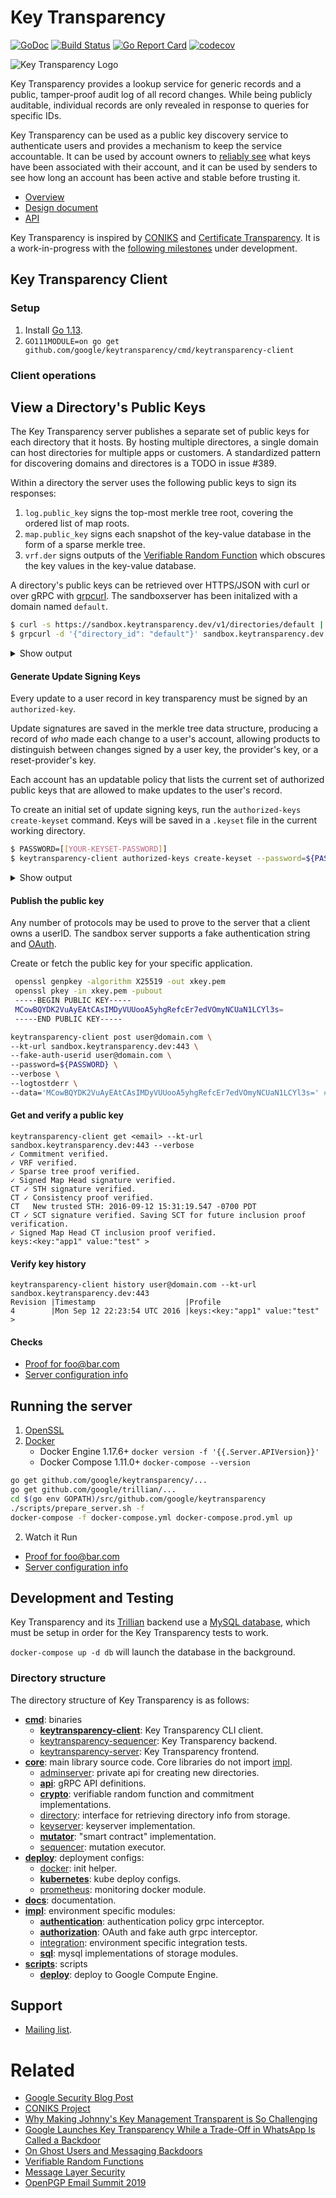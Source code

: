 # Key Transparency

[![GoDoc](https://godoc.org/github.com/google/keytransparency?status.svg)](https://godoc.org/github.com/google/keytransparency)
[![Build Status](https://travis-ci.com/google/keytransparency.svg?branch=master)](https://travis-ci.com/google/keytransparency)
[![Go Report Card](https://goreportcard.com/badge/github.com/google/keytransparency)](https://goreportcard.com/report/github.com/google/keytransparency)
[![codecov](https://codecov.io/gh/google/keytransparency/branch/master/graph/badge.svg)](https://codecov.io/gh/google/keytransparency)

![Key Transparency Logo](docs/images/logo.png)


Key Transparency provides a lookup service for generic records and a public,
tamper-proof audit log of all record changes. While being publicly auditable,
individual records are only revealed in response to queries for specific IDs.

Key Transparency can be used as a public key discovery service to authenticate
users and provides a mechanism to keep the service accountable.  It can be used
by account owners to [reliably see](docs/verification.md) what keys have been
associated with their account, and it can be used by senders to see how long an
account has been active and stable before trusting it.

* [Overview](docs/overview.md)
* [Design document](docs/design.md)
* [API](docs/api.md)

Key Transparency is inspired by [CONIKS](https://eprint.iacr.org/2014/1004.pdf)
and [Certificate Transparency](https://www.certificate-transparency.org/).
It is a work-in-progress with the [following
milestones](https://github.com/google/keytransparency/milestones) under
development.


## Key Transparency Client

### Setup
1. Install [Go 1.13](https://golang.org/doc/install).
2. `GO111MODULE=on go get github.com/google/keytransparency/cmd/keytransparency-client`

### Client operations

## View a Directory's Public Keys
The Key Transparency server publishes a separate set of public keys for each directory that it hosts.
By hosting multiple directores, a single domain can host directories for multiple apps or customers.
A standardized pattern for discovering domains and directores is a TODO in issue #389.

Within a directory the server uses the following public keys to sign its responses:
1. `log.public_key` signs the top-most merkle tree root, covering the ordered list of map roots.
2. `map.public_key` signs each snapshot of the key-value database in the form of a sparse merkle tree.
3. `vrf.der` signs outputs of the [Verifiable Random Function](https://en.wikipedia.org/wiki/Verifiable_random_function)
    which obscures the key values in the key-value database.

A directory's public keys can be retrieved over HTTPS/JSON with curl
or over gRPC with [grpcurl](https://github.com/fullstorydev/grpcurl).
The sandboxserver has been initalized with a domain named `default`.
```sh
$ curl -s https://sandbox.keytransparency.dev/v1/directories/default | json_pp
$ grpcurl -d '{"directory_id": "default"}' sandbox.keytransparency.dev:443 google.keytransparency.v1.KeyTransparency/GetDirectory
```

<details>
  <summary>Show output</summary>

```sh
{
   "directory_id" : "default",
   "log" : {
      "hash_algorithm" : "SHA256",
      "hash_strategy" : "RFC6962_SHA256",
      "public_key" : {
         "der" : "MFkwEwYHKoZIzj0CAQYIKoZIzj0DAQcDQgAEXPi4Ut3cRY3OCXWvcSnE/sk6tbDEgBeZapfEy/BIKfsMbj3hPLG+WEjzh1IP2TDirc9GpQ+r9HVGR81KqRpbjw=="
      },
      "signature_algorithm" : "ECDSA",
      "tree_id" : "4565568921879890247",
      "tree_type" : "PREORDERED_LOG"
   },
   "map" : {
      "hash_algorithm" : "SHA256",
      "hash_strategy" : "CONIKS_SHA256",
      "public_key" : {
         "der" : "MFkwEwYHKoZIzj0CAQYIKoZIzj0DAQcDQgAEgX6ITeFrqLmclqH+3XVhbaEeJO37vy1dZYRFxpKScERdeeu3XRirJszc5KJgaZs0LdvJqOccfNc2gJfInLGIuA=="
      },
      "signature_algorithm" : "ECDSA",
      "tree_id" : "5601540825264769688",
      "tree_type" : "MAP"
   },
   "max_interval" : "60s",
   "min_interval" : "1s",
   "vrf" : {
      "der" : "MFkwEwYHKoZIzj0CAQYIKoZIzj0DAQcDQgAEvuqCkY9rM/jq/8hAoQn2PClvlNvVeV0MSUqzc67q6W+MzY/YZKmPLY5t/n/VUEqeSgwU+/sXgER3trsL6nZu+A=="
   }
}
```
</details>

#### Generate Update Signing Keys
Every update to a user record in key transparency must be signed by an `authorized-key`.

Update signatures are saved in the merkle tree data structure, producing a record of *who* made each change to a user's
account, allowing products to distinguish between changes signed by a user key, the provider's key, or a reset-provider's key.

Each account has an updatable policy that lists the current set of authorized public keys that are allowed to make updates to the user's record.

To create an initial set of update signing keys, run the `authorized-keys create-keyset` command.
Keys will be saved in a `.keyset` file in the current working directory.
```sh
$ PASSWORD=[[YOUR-KEYSET-PASSWORD]]
$ keytransparency-client authorized-keys create-keyset --password=${PASSWORD}
```
<details>
  <summary>Show output</summary>

```sh
$ PASSWORD=[[YOUR-KEYSET-PASSWORD]]
$ keytransparency-client authorized-keys create-keyset --password=${PASSWORD}
$ keytransparency-client authorized-keys list-keyset --password=${PASSWORD}
My Authorized Keys:
primary_key_id:17445529 key_info:<type_url:"type.googleapis.com/google.crypto.tink.EcdsaPrivateKey" status:ENABLED key_id:17445529 output_prefix_type:TINK >
```
</details>

#### Publish the public key
Any number of protocols may be used to prove to the server that a client owns a userID.
The sandbox server supports a fake authentication string and [OAuth](https://console.developers.google.com/apis/credentials).

Create or fetch the public key for your specific application.
  ```sh
   openssl genpkey -algorithm X25519 -out xkey.pem
   openssl pkey -in xkey.pem -pubout
   -----BEGIN PUBLIC KEY-----
   MCowBQYDK2VuAyEAtCAsIMDyVUUooA5yhgRefcEr7edVOmyNCUaN1LCYl3s=
   -----END PUBLIC KEY-----
  ```

  ```sh
  keytransparency-client post user@domain.com \
  --kt-url sandbox.keytransparency.dev:443 \
  --fake-auth-userid user@domain.com \
  --password=${PASSWORD} \
  --verbose \
  --logtostderr \
  --data='MCowBQYDK2VuAyEAtCAsIMDyVUUooA5yhgRefcEr7edVOmyNCUaN1LCYl3s=' #Your public key in base64
  ```

#### Get and verify a public key

  ```
  keytransparency-client get <email> --kt-url sandbox.keytransparency.dev:443 --verbose
  ✓ Commitment verified.
  ✓ VRF verified.
  ✓ Sparse tree proof verified.
  ✓ Signed Map Head signature verified.
  CT ✓ STH signature verified.
  CT ✓ Consistency proof verified.
  CT   New trusted STH: 2016-09-12 15:31:19.547 -0700 PDT
  CT ✓ SCT signature verified. Saving SCT for future inclusion proof verification.
  ✓ Signed Map Head CT inclusion proof verified.
  keys:<key:"app1" value:"test" >
  ```

#### Verify key history
  ```
  keytransparency-client history user@domain.com --kt-url sandbox.keytransparency.dev:443
  Revision |Timestamp                    |Profile
  4        |Mon Sep 12 22:23:54 UTC 2016 |keys:<key:"app1" value:"test" >
  ```

#### Checks
- [Proof for foo@bar.com](https://sandbox.keytransparency.dev/v1/directories/default/users/foo@bar.com)
- [Server configuration info](https://sandbox.keytransparency.dev/v1/directories/default)

## Running the server

1. [OpenSSL](https://www.openssl.org/community/binaries.html)
1. [Docker](https://docs.docker.com/engine/installation/)
   - Docker Engine 1.17.6+ `docker version -f '{{.Server.APIVersion}}'`
   - Docker Compose 1.11.0+ `docker-compose --version`

```sh
go get github.com/google/keytransparency/...
go get github.com/google/trillian/...
cd $(go env GOPATH)/src/github.com/google/keytransparency
./scripts/prepare_server.sh -f
docker-compose -f docker-compose.yml docker-compose.prod.yml up
```

2. Watch it Run
- [Proof for foo@bar.com](https://localhost/v1/directories/default/users/foo@bar.com)
- [Server configuration info](https://localhost/v1/directories/default)

## Development and Testing
Key Transparency and its [Trillian](https://github.com/google/trillian) backend
use a [MySQL database](https://github.com/google/trillian/blob/master/README.md#mysql-setup),
which must be setup in order for the Key Transparency tests to work.

`docker-compose up -d db` will launch the database in the background.

### Directory structure

The directory structure of Key Transparency is as follows:

* [**cmd**](cmd): binaries
    * [**keytransparency-client**](cmd/keytransparency-client): Key Transparency CLI client.
    * [keytransparency-sequencer](cmd/keytransparency-sequencer): Key Transparency backend.
    * [keytransparency-server](cmd/keytransparency-sequencer): Key Transparency frontend.
* [**core**](core): main library source code. Core libraries do not import [impl](impl).
    * [adminserver](core/adminserver): private api for creating new directories.
    * [**api**](core/api): gRPC API definitions.
    * [**crypto**](core/crypto): verifiable random function and commitment implementations.
    * [directory](core/directory): interface for retrieving directory info from storage.
    * [keyserver](core/keyserver): keyserver implementation.
    * [**mutator**](core/mutator): "smart contract" implementation.
    * [sequencer](core/sequencer): mutation executor.
* [**deploy**](deploy): deployment configs:
    * [docker](deploy/docker): init helper.
    * [**kubernetes**](deploy/kubernetes): kube deploy configs.
    * [prometheus](deploy/prometheus): monitoring docker module.
* [**docs**](docs): documentation.
* [**impl**](impl): environment specific modules:
    * [**authentication**](impl/authentication): authentication policy grpc interceptor.
    * [**authorization**](impl/authorization): OAuth and fake auth grpc interceptor.
    * [integration](impl/integration): environment specific integration tests.
    * [**sql**](impl/sql): mysql implementations of storage modules.
* [**scripts**](scripts): scripts
    * [**deploy**](scripts/deploy.sh): deploy to Google Compute Engine.


## Support

- [Mailing list](https://groups.google.com/forum/#!forum/keytransparency).

# Related

* [Google Security Blog Post](https://security.googleblog.com/2017/01/security-through-transparency.html)
* [CONIKS Project](https://coniks.cs.princeton.edu/)
* [Why Making Johnny's Key Management Transparent is So Challenging](https://freedom-to-tinker.com/2016/03/31/why-making-johnnys-key-management-transparent-is-so-challenging/)
* [Google Launches Key Transparency While a Trade-Off in WhatsApp Is Called a Backdoor](https://www.eff.org/deeplinks/2017/01/google-launches-key-transparency-while-tradeoff-whatsapp-called-backdoor)
* [On Ghost Users and Messaging Backdoors](https://blog.cryptographyengineering.com/2018/12/17/on-ghost-users-and-messaging-backdoors/)
* [Verifiable Random Functions](https://www.cs.bu.edu/~goldbe/projects/vrf)
* [Message Layer Security](https://tools.ietf.org/html/draft-ietf-mls-architecture)
* [OpenPGP Email Summit 2019](https://wiki.gnupg.org/OpenPGPEmailSummit201910Notes#Workshop:_Key_Transparency)
